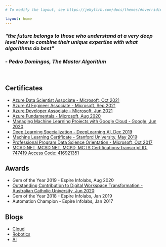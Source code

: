 ```yaml
---
# To modify the layout, see https://jekyllrb.com/docs/themes/#overriding-theme-defaults

layout: home
---
```


<h3><i>"the future belongs to those who understand at a very deep level how to combine their unique expertise with what algorithms do best"</i></h3>
<h3><i>- Pedro Domingos, The Master Algorithm</i></h3>

<br />

<h2 class="post-list-heading">Certificates</h2>

- [Azure Data Scientist Associate - Microsoft, Oct 2021](https://www.credly.com/badges/2610f519-ea4c-47a1-bb5e-f175b07d39f4)
- [Azure AI Engineer Associate - Microsoft, Sep 2021](https://www.credly.com/badges/76a934e8-729b-4919-8acb-047cccf132d9)
- [Azure Developer Associate - Microsoft, Jun 2021](https://www.credly.com/badges/62edd8cf-a403-482c-a612-5f8a6907739a)
- [Azure Fundamentals - Microsoft, Aug 2020](https://www.credly.com/badges/1fae5ab6-2297-4514-a02e-6d2bcf56d758)
- [Managing Machine Learning Projects with Google Cloud - Google, Jun 2020](https://www.coursera.org/account/accomplishments/records/7DF255DGGF88)
- [Deep Learning Specialization - DeepLearning.AI, Dec 2019](https://www.coursera.org/account/accomplishments/specialization/H76RGYLFZQ45)
- [Machine Learning Certificate - Stanford University, May 2019](https://www.coursera.org/account/accomplishments/verify/WAMDY83EXD9J)
- [Professional Program Data Science Orientation - Microsoft, Oct 2017](https://courses.edx.org/certificates/a74a271d1466482c8be05ceb455fc4ba)
- [MCAD.NET, MCSD.NET, MCPD, MCTS Certifications:Transcript ID: 747419 Access Code: 416921351](https://mcp.microsoft.com/Anonymous/Transcript/Validate)

<h2 class="post-list-heading">Awards</h2>

- Gem of the Year 2019 - Espire Infolabs, Aug 2020
- [Outstanding Contribution to Digital Workspace Transformation - Australian Catholic University, Jun 2020](https://www.linkedin.com/feed/update/urn:li:activity:6680425215421497344/)
- Gem of the Year 2018 - Espire Infolabs, Jan 2019
- Automation Champion  - Espire Infolabs, Jan 2017

<h2 class="post-list-heading">Blogs</h2>

- [Cloud](https://worksmartz.wordpress.com/)
- [Robotics](https://rawatlabz.wordpress.com/)
- [AI](https://autany.wordpress.com/)
